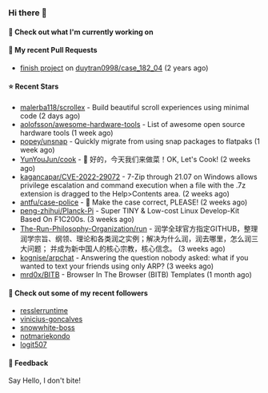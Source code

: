 ### Hi there 👋

#### 👷 Check out what I'm currently working on

#### 🔨 My recent Pull Requests

- [finish project](https://github.com/duytran0998/case_182_04/pull/1) on [duytran0998/case_182_04](https://github.com/duytran0998/case_182_04) (2 years ago)

#### ⭐ Recent Stars

- [malerba118/scrollex](https://github.com/malerba118/scrollex) - Build beautiful scroll experiences using minimal code (2 days ago)
- [aolofsson/awesome-hardware-tools](https://github.com/aolofsson/awesome-hardware-tools) - List of awesome open source hardware tools (1 week ago)
- [popey/unsnap](https://github.com/popey/unsnap) - Quickly migrate from using snap packages to flatpaks (1 week ago)
- [YunYouJun/cook](https://github.com/YunYouJun/cook) - 🍲 好的，今天我们来做菜！OK, Let&#39;s Cook! (2 weeks ago)
- [kagancapar/CVE-2022-29072](https://github.com/kagancapar/CVE-2022-29072) - 7-Zip through 21.07 on Windows allows privilege escalation and command execution when a file with the .7z extension is dragged to the Help&gt;Contents area. (2 weeks ago)
- [antfu/case-police](https://github.com/antfu/case-police) - 🚨 Make the case correct, PLEASE! (2 weeks ago)
- [peng-zhihui/Planck-Pi](https://github.com/peng-zhihui/Planck-Pi) - Super TINY &amp; Low-cost Linux Develop-Kit Based On F1C200s. (3 weeks ago)
- [The-Run-Philosophy-Organization/run](https://github.com/The-Run-Philosophy-Organization/run) - 润学全球官方指定GITHUB，整理润学宗旨、纲领、理论和各类润之实例；解决为什么润，润去哪里，怎么润三大问题； 并成为新中国人的核心宗教，核心信念。 (3 weeks ago)
- [kognise/arpchat](https://github.com/kognise/arpchat) - Answering the question nobody asked: what if you wanted to text your friends using only ARP? (3 weeks ago)
- [mrd0x/BITB](https://github.com/mrd0x/BITB) - Browser In The Browser (BITB) Templates (1 month ago)

#### 👯 Check out some of my recent followers

- [resslerruntime](https://github.com/resslerruntime)
- [vinicius-goncalves](https://github.com/vinicius-goncalves)
- [snowwhite-boss](https://github.com/snowwhite-boss)
- [notmariekondo](https://github.com/notmariekondo)
- [logit507](https://github.com/logit507)

#### 💬 Feedback

Say Hello, I don't bite!